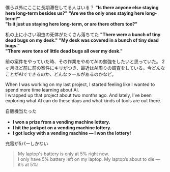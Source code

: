 
僕ら以外にここに長期滞在してる人はいる？
**"Is there anyone else staying here long-term besides us?"**
**"Are we the only ones staying here long-term?"**  
**"Is it just us staying here long-term, or are there others too?"**


机の上に小さい羽虫の死体がたくさん落ちてた
**"There were a bunch of tiny dead bugs on my desk."**
**"My desk was covered in a bunch of tiny dead bugs."**  
**"There were tons of little dead bugs all over my desk."**


前の案件をやっていた時、その作業をやめてAIの勉強をしたいと思っていた。
2ヶ月ほど前に前の案件にキリがつき、最近はAI周りの調査をしている。今どんなことがAIでできるのか、どんなツールがあるのかなど。

When I was working on my last project, I started feeling like I wanted to spend more time learning about AI.  
I wrapped up that project about two months ago.
And lately, I’ve been exploring what AI can do these days and what kinds of tools are out there.


自販機当たった
- **I won a prize from a vending machine lottery.**      　
- **I hit the jackpot on a vending machine lottery.**  
- **I got lucky with a vending machine — I won the lottery!**  


充電が5パーしかない
> My laptop's battery is only at 5% right now.  
> I only have 5% battery left on my laptop.
> My laptop’s about to die — it’s at 5%!
